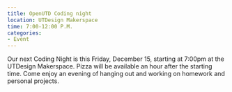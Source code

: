 ```yaml
---
title: OpenUTD Coding night
location: UTDesign Makerspace
time: 7:00-12:00 P.M.
categories:
- Event
---
```


Our next Coding Night is this Friday, December 15, starting at 7:00pm at the UTDesign Makerspace. 
Pizza will be available an hour after the starting time. Come enjoy an evening of 
hanging out and working on homework and personal projects.
